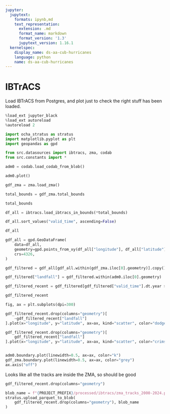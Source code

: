 ```yaml
---
jupyter:
  jupytext:
    formats: ipynb,md
    text_representation:
      extension: .md
      format_name: markdown
      format_version: '1.3'
      jupytext_version: 1.16.1
  kernelspec:
    display_name: ds-aa-cub-hurricanes
    language: python
    name: ds-aa-cub-hurricanes
---
```


# IBTrACS
<!-- markdownlint-disable MD013 -->

Load IBTrACS from Postgres, and plot just to check the right stuff has been loaded.

```python
%load_ext jupyter_black
%load_ext autoreload
%autoreload 2
```

```python
import ocha_stratus as stratus
import matplotlib.pyplot as plt
import geopandas as gpd

from src.datasources import ibtracs, zma, codab
from src.constants import *
```

```python
adm0 = codab.load_codab_from_blob()
```

```python
adm0.plot()
```

```python
gdf_zma = zma.load_zma()
```

```python
total_bounds = gdf_zma.total_bounds
```

```python
total_bounds
```

```python
df_all = ibtracs.load_ibtracs_in_bounds(*total_bounds)
```

```python
df_all.sort_values("valid_time", ascending=False)
```

```python
df_all
```

```python
gdf_all = gpd.GeoDataFrame(
    data=df_all,
    geometry=gpd.points_from_xy(df_all["longitude"], df_all["latitude"]),
    crs=4326,
)
```

```python
gdf_filtered = gdf_all[gdf_all.within(gdf_zma.iloc[0].geometry)].copy()
```

```python
gdf_filtered["landfall"] = gdf_filtered.within(adm0.iloc[0].geometry)
```

```python
gdf_filtered_recent = gdf_filtered[gdf_filtered["valid_time"].dt.year >= 2000]
```

```python
gdf_filtered_recent
```

```python
fig, ax = plt.subplots(dpi=300)

gdf_filtered_recent.drop(columns="geometry")[
    ~gdf_filtered_recent["landfall"]
].plot(x="longitude", y="latitude", ax=ax, kind="scatter", color="dodgerblue")

gdf_filtered_recent.drop(columns="geometry")[
    gdf_filtered_recent["landfall"]
].plot(x="longitude", y="latitude", ax=ax, kind="scatter", color="crimson")


adm0.boundary.plot(linewidth=0.5, ax=ax, color="k")
gdf_zma.boundary.plot(linewidth=0.5, ax=ax, color="grey")
ax.axis("off")
```

Looks like all the tracks are inside the ZMA, so should be good

```python
gdf_filtered_recent.drop(columns="geometry")
```

```python
blob_name = f"{PROJECT_PREFIX}/processed/ibtracs/zma_tracks_2000-2024.parquet"
stratus.upload_parquet_to_blob(
    gdf_filtered_recent.drop(columns="geometry"), blob_name
)
```
